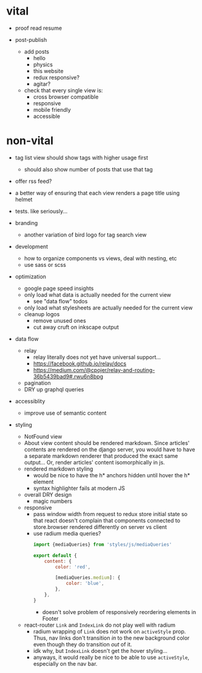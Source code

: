 # vital

- proof read resume

- post-publish
    - add posts
        - hello
        - physics
        - this website
        - redux responsive?
        - agitar?
    - check that every single view is:
        - cross browser compatible
        - responsive
        - mobile friendly
        - accessible


# non-vital

- tag list view should show tags with higher usage first
    - should also show number of posts that use that tag
- offer rss feed?
- a better way of ensuring that each view renders a page title using helmet
- tests. like seriously...

- branding
    - another variation of bird logo for tag search view

- development
    - how to organize components vs views, deal with nesting, etc
    - use sass or scss

- optimization
    - google page speed insights
    - only load what data is actually needed for the current view
        - see "data flow" todos
    - only load what stylesheets are actually needed for the current view
    - cleanup logos
        - remove unused ones
        - cut away cruft on inkscape output

- data flow
    - relay
        - relay literally does not yet have universal support...
        - https://facebook.github.io/relay/docs
        - https://medium.com/@cpojer/relay-and-routing-36b5439bad9#.rwu6n8bpg
    - pagination
    - DRY up graphql queries

- accessiblity
    - improve use of semantic content

- styling
    - NotFound view
    - About view content should be rendered markdown.  Since articles' contents are rendered on the django server, you would have to have a separate markdown renderer that produced the exact same output...  Or, render articles' content isomorphically in js.
    - rendered markdown styling
        - would be nice to have the h* anchors hidden until hover the h* element
        - syntax highlighter fails at modern JS
    - overall DRY design
        - magic numbers
    - responsive
        - pass window width from request to redux store initial state so that react doesn't complain that components connected to store.browser rendered differently on server vs client
        - use radium media queries?
            ```js
            import {mediaQueries} from 'styles/js/mediaQueries'

            export default {
                content: {
                    color: 'red',

                    [mediaQueries.medium]: {
                        color: 'blue',
                    },
                },
            }
            ```
            - doesn't solve problem of responsively reordering elements in Footer
    - react-router `Link` and `IndexLink` do not play well with radium
        - radium wrapping of `Link` does not work on `activeStyle` prop.  Thus, nav links don't transition *in* to the new background color even though they do transition *out* of it.
        - idk why, but `IndexLink` doesn't get the hover styling...
        - anyways, it would really be nice to be able to use `activeStyle`, especially on the nav bar.
